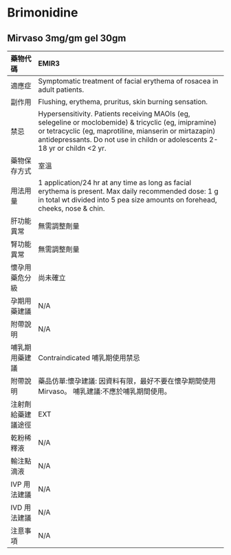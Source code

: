 # Brimonidine

## Mirvaso 3mg/gm gel 30gm

| 藥物代碼           | EMIR3                                                                                                                                                                                                                                           |
|:-------------------|:------------------------------------------------------------------------------------------------------------------------------------------------------------------------------------------------------------------------------------------------|
| 適應症             | Symptomatic treatment of facial erythema of rosacea in adult patients.                                                                                                                                                                          |
| 副作用             | Flushing, erythema, pruritus, skin burning sensation.                                                                                                                                                                                           |
| 禁忌               | Hypersensitivity. Patients receiving MAOIs (eg, selegeline or moclobemide) & tricyclic (eg, imipramine) or tetracyclic (eg, maprotiline, mianserin or mirtazapin) antidepressants. Do not use in childn or adolescents 2-18 yr or childn <2 yr. |
| 藥物保存方式       | 室溫                                                                                                                                                                                                                                            |
| 用法用量           | 1 application/24 hr at any time as long as facial erythema is present. Max daily recommended dose: 1 g in total wt divided into 5 pea size amounts on forehead, cheeks, nose & chin.                                                            |
| 肝功能異常         | 無需調整劑量                                                                                                                                                                                                                                    |
| 腎功能異常         | 無需調整劑量                                                                                                                                                                                                                                    |
| 懷孕用藥危分級     | 尚未確立                                                                                                                                                                                                                                        |
| 孕期用藥建議       | N/A                                                                                                                                                                                                                                             |
| 附帶說明           | N/A                                                                                                                                                                                                                                             |
| 哺乳期用藥建議     | Contraindicated 哺乳期使用禁忌                                                                                                                                                                                                                  |
| 附帶說明           | 藥品仿單:懷孕建議: 因資料有限，最好不要在懷孕期間使用Mirvaso。  哺乳建議:不應於哺乳期間使用。                                                                                                                                                   |
| 注射劑給藥建議途徑 | EXT                                                                                                                                                                                                                                             |
| 乾粉稀釋液         | N/A                                                                                                                                                                                                                                             |
| 輸注點滴液         | N/A                                                                                                                                                                                                                                             |
| IVP 用法建議       | N/A                                                                                                                                                                                                                                             |
| IVD 用法建議       | N/A                                                                                                                                                                                                                                             |
| 注意事項           | N/A                                                                                                                                                                                                                                             |

